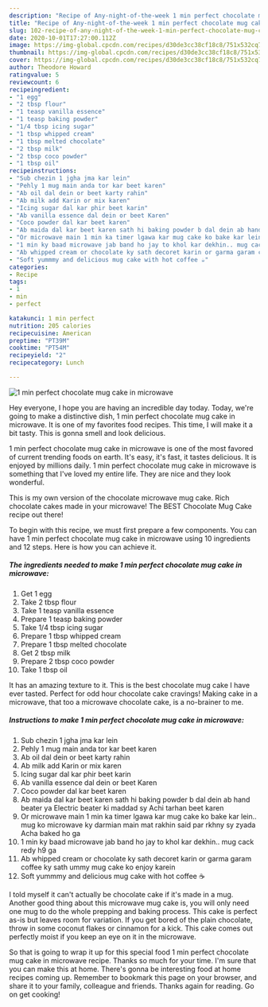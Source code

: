 ```yaml
---
description: "Recipe of Any-night-of-the-week 1 min perfect chocolate mug cake in microwave"
title: "Recipe of Any-night-of-the-week 1 min perfect chocolate mug cake in microwave"
slug: 102-recipe-of-any-night-of-the-week-1-min-perfect-chocolate-mug-cake-in-microwave
date: 2020-10-01T17:27:00.112Z
image: https://img-global.cpcdn.com/recipes/d30de3cc38cf18c8/751x532cq70/1-min-perfect-chocolate-mug-cake-in-microwave-recipe-main-photo.jpg
thumbnail: https://img-global.cpcdn.com/recipes/d30de3cc38cf18c8/751x532cq70/1-min-perfect-chocolate-mug-cake-in-microwave-recipe-main-photo.jpg
cover: https://img-global.cpcdn.com/recipes/d30de3cc38cf18c8/751x532cq70/1-min-perfect-chocolate-mug-cake-in-microwave-recipe-main-photo.jpg
author: Theodore Howard
ratingvalue: 5
reviewcount: 6
recipeingredient:
- "1 egg"
- "2 tbsp flour"
- "1 teasp vanilla essence"
- "1 teasp baking powder"
- "1/4 tbsp icing sugar"
- "1 tbsp whipped cream"
- "1 tbsp melted chocolate"
- "2 tbsp milk"
- "2 tbsp coco powder"
- "1 tbsp oil"
recipeinstructions:
- "Sub chezin 1 jgha jma kar lein"
- "Pehly 1 mug main anda tor kar beet karen"
- "Ab oil dal dein or beet karty rahin"
- "Ab milk add Karin or mix karen"
- "Icing sugar dal kar phir beet karin"
- "Ab vanilla essence dal dein or beet Karen"
- "Coco powder dal kar beet karen"
- "Ab maida dal kar beet karen sath hi baking powder b dal dein ab hand beater ya Electric beater ki maddad sy Achi tarhan beet karen"
- "Or microwave main 1 min ka timer lgawa kar mug cake ko bake kar lein.. mug ko microwave ky darmian main mat rakhin said par rkhny sy zyada Acha baked ho ga"
- "1 min ky baad microwave jab band ho jay to khol kar dekhin.. mug cack redy h9 ga"
- "Ab whipped cream or chocolate ky sath decoret karin or garma garam coffee ky sath ummy mug cake ko enjoy karein"
- "Soft yummmy and delicious mug cake with hot coffee ☕"
categories:
- Recipe
tags:
- 1
- min
- perfect

katakunci: 1 min perfect 
nutrition: 205 calories
recipecuisine: American
preptime: "PT39M"
cooktime: "PT54M"
recipeyield: "2"
recipecategory: Lunch

---
```



![1 min perfect chocolate mug cake in microwave](https://img-global.cpcdn.com/recipes/d30de3cc38cf18c8/751x532cq70/1-min-perfect-chocolate-mug-cake-in-microwave-recipe-main-photo.jpg)

Hey everyone, I hope you are having an incredible day today. Today, we're going to make a distinctive dish, 1 min perfect chocolate mug cake in microwave. It is one of my favorites food recipes. This time, I will make it a bit tasty. This is gonna smell and look delicious.

1 min perfect chocolate mug cake in microwave is one of the most favored of current trending foods on earth. It's easy, it's fast, it tastes delicious. It is enjoyed by millions daily. 1 min perfect chocolate mug cake in microwave is something that I've loved my entire life. They are nice and they look wonderful.

This is my own version of the chocolate microwave mug cake. Rich chocolate cakes made in your microwave! The BEST Chocolate Mug Cake recipe out there!


To begin with this recipe, we must first prepare a few components. You can have 1 min perfect chocolate mug cake in microwave using 10 ingredients and 12 steps. Here is how you can achieve it.

<!--inarticleads1-->

##### The ingredients needed to make 1 min perfect chocolate mug cake in microwave:

1. Get 1 egg
1. Take 2 tbsp flour
1. Take 1 teasp vanilla essence
1. Prepare 1 teasp baking powder
1. Take 1/4 tbsp icing sugar
1. Prepare 1 tbsp whipped cream
1. Prepare 1 tbsp melted chocolate
1. Get 2 tbsp milk
1. Prepare 2 tbsp coco powder
1. Take 1 tbsp oil


It has an amazing texture to it. This is the best chocolate mug cake I have ever tasted. Perfect for odd hour chocolate cake cravings! Making cake in a microwave, that too a microwave chocolate cake, is a no-brainer to me. 

<!--inarticleads2-->

##### Instructions to make 1 min perfect chocolate mug cake in microwave:

1. Sub chezin 1 jgha jma kar lein
1. Pehly 1 mug main anda tor kar beet karen
1. Ab oil dal dein or beet karty rahin
1. Ab milk add Karin or mix karen
1. Icing sugar dal kar phir beet karin
1. Ab vanilla essence dal dein or beet Karen
1. Coco powder dal kar beet karen
1. Ab maida dal kar beet karen sath hi baking powder b dal dein ab hand beater ya Electric beater ki maddad sy Achi tarhan beet karen
1. Or microwave main 1 min ka timer lgawa kar mug cake ko bake kar lein.. mug ko microwave ky darmian main mat rakhin said par rkhny sy zyada Acha baked ho ga
1. 1 min ky baad microwave jab band ho jay to khol kar dekhin.. mug cack redy h9 ga
1. Ab whipped cream or chocolate ky sath decoret karin or garma garam coffee ky sath ummy mug cake ko enjoy karein
1. Soft yummmy and delicious mug cake with hot coffee ☕


I told myself it can&#39;t actually be chocolate cake if it&#39;s made in a mug. Another good thing about this microwave mug cake is, you will only need one mug to do the whole prepping and baking process. This cake is perfect as-is but leaves room for variation. If you get bored of the plain chocolate, throw in some coconut flakes or cinnamon for a kick. This cake comes out perfectly moist if you keep an eye on it in the microwave. 

So that is going to wrap it up for this special food 1 min perfect chocolate mug cake in microwave recipe. Thanks so much for your time. I'm sure that you can make this at home. There's gonna be interesting food at home recipes coming up. Remember to bookmark this page on your browser, and share it to your family, colleague and friends. Thanks again for reading. Go on get cooking!
